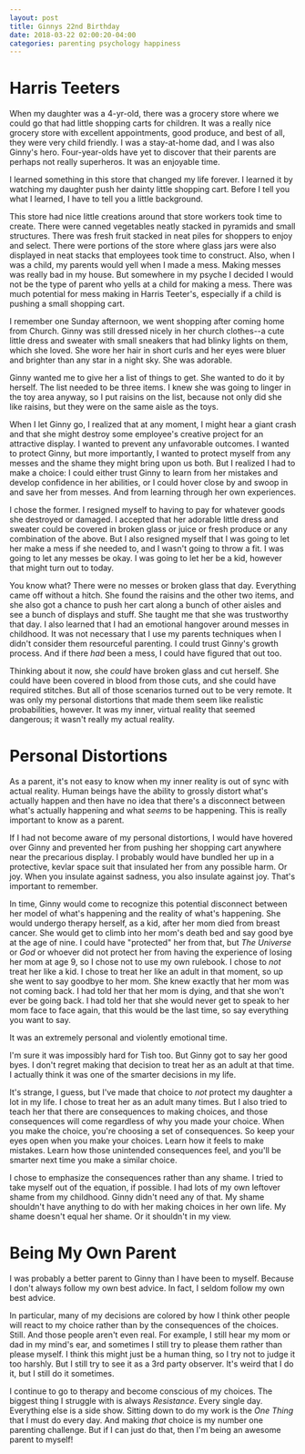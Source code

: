 ```yaml
---
layout: post
title: Ginnys 22nd Birthday
date: 2018-03-22 02:00:20-04:00
categories: parenting psychology happiness
---
```

# Harris Teeters

When my daughter was a 4-yr-old, there was a grocery store where we could go that had little shopping carts for children.  It was a really nice grocery store with excellent appointments, good produce, and best of all, they were very child friendly.  I was a stay-at-home dad, and I was also Ginny's hero.  Four-year-olds have yet to discover that their parents are perhaps not really superheros.  It was an enjoyable time.

I learned something in this store that changed my life forever.  I learned it by watching my daughter push her dainty little shopping cart.  Before I tell you what I learned, I have to tell you a little background.

This store had nice little creations around that store workers took time to create.  There were canned vegetables neatly stacked in pyramids and small structures.  There was fresh fruit stacked in neat piles for shoppers to enjoy and select.  There were portions of the store where glass jars were also displayed in neat stacks that employees took time to construct.  Also, when I was a child, my parents would yell when I made a mess.  Making messes was really bad in my house.  But somewhere in my psyche I decided I would not be the type of parent who yells at a child for making a mess.  There was much potential for mess making in Harris Teeter's, especially if a child is pushing a small shopping cart.

I remember one Sunday afternoon, we went shopping after coming home from Church.  Ginny was still dressed nicely in her church clothes--a cute little dress and sweater with small sneakers that had blinky lights on them, which she loved.  She wore her hair in short curls and her eyes were bluer and brighter than any star in a night sky.  She was adorable.

Ginny wanted me to give her a list of things to get.  She wanted to do it by herself.  The list needed to be three items.  I knew she was going to linger in the toy area anyway, so I put raisins on the list, because not only did she like raisins, but they were on the same aisle as the toys.

When I let Ginny go, I realized that at any moment, I might hear a giant crash and that she might destroy some employee's creative project for an attractive display.  I wanted to prevent any unfavorable outcomes.  I wanted to protect Ginny, but more importantly, I wanted to protect myself from any messes and the shame they might bring upon us both.  But I realized I had to make a choice: I could either trust Ginny to learn from her mistakes and develop confidence in her abilities, or I could hover close by and swoop in and save her from messes.  And from learning through her own experiences.

I chose the former.  I resigned myself to having to pay for whatever goods she destroyed or damaged.  I accepted that her adorable little dress and sweater could be covered in broken glass or juice or fresh produce or any combination of the above.  But I also resigned myself that I was going to let her make a mess if she needed to, and I wasn't going to throw a fit.  I was going to let any messes be okay.  I was going to let her be a kid, however that might turn out to today.

You know what?  There were no messes or broken glass that day.  Everything came off without a hitch.  She found the raisins and the other two items, and she also got a chance to push her cart along a bunch of other aisles and see a bunch of displays and stuff.  She taught me that she was trustworthy that day. I also learned that I had an emotional hangover around messes in childhood.  It was not necessary that I use my parents techniques when I didn't consider them resourceful parenting.  I could trust Ginny's growth process.  And if there *had* been a mess, I could have figured that out too.

Thinking about it now, she _could_ have broken glass and cut herself.  She could have been covered in blood from those cuts, and she could have required stitches.  But all of those scenarios turned out to be very remote.  It was only my personal distortions that made them seem like realistic probabilities, however.  It was my inner, virtual reality that seemed dangerous; it wasn't really my actual reality.  

# Personal Distortions

As a parent, it's not easy to know when my inner reality is out of sync with actual reality.  Human beings have the ability to grossly distort what's actually happen and then have no idea that there's a disconnect between what's actually happening and what *seems* to be happening.  This is really important to know as a parent.  

If I had not become aware of my personal distortions, I would have hovered over Ginny and prevented her from pushing her shopping cart anywhere near the precarious display.  I probably would have bundled her up in a protective, kevlar space suit that insulated her from any possible harm.  Or joy.  When you insulate against sadness, you also insulate against joy.  That's important to remember.

In time, Ginny would come to recognize this potential disconnect between her model of what's happening and the reality of what's happening.  She would undergo therapy herself, as a kid, after her mom died from breast cancer.  She would get to climb into her mom's death bed and say good bye at the age of nine.  I could have "protected" her from that, but _The Universe_ or _God_ or whoever did not protect her from having the experience of losing her mom at age 9, so I chose not to use my own rulebook.  I chose to _not_ treat her like a kid.  I chose to treat her like an adult in that moment, so up she went to say goodbye to her mom.  She knew exactly that her mom was not coming back.  I had told her that her mom is dying, and that she won't ever be going back.  I had told her that she would never get to speak to her mom face to face again, that this would be the last time, so say everything you want to say.

It was an extremely personal and violently emotional time.

I'm sure it was impossibly hard for Tish too.  But Ginny got to say her good byes.  I don't regret making that decision to treat her as an adult at that time.  I actually think it was one of the smarter decisions in my life.  

It's strange, I guess, but I've made that choice to *not* protect my daughter a lot in my life.  I chose to treat her as an adult many times.  But I also tried to teach her that there are consequences to making choices, and those consequences will come regardless of why you made your choice.  When you make the choice, you're choosing a set of consequences.  So keep your eyes open when you make your choices.  Learn how it feels to make mistakes.  Learn how those unintended consequences feel, and you'll be smarter next time you make a similar choice.  

I chose to emphasize the consequences rather than any shame.  I tried to take myself out of the equation, if possible.  I had lots of my own leftover shame from my childhood.  Ginny didn't need any of that.  My shame shouldn't have anything to do with her making choices in her own life.  My shame doesn't equal her shame.  Or it shouldn't in my view.

# Being My Own Parent

I was probably a better parent to Ginny than I have been to myself.  Because I don't always follow my own best advice.  In fact, I seldom follow my own best advice.  

In particular, many of my decisions are colored by how I think other people will react to my choice rather than by the consequences of the choices.  Still.  And those people aren't even real.  For example, I still hear my mom or dad in my mind's ear, and sometimes I still try to please them rather than please myself.  I think this might just be a human thing, so I try not to judge it too harshly.  But I still try to see it as a 3rd party observer.  It's weird that I do it, but I still do it sometimes.

I continue to go to therapy and become conscious of my choices.  The biggest thing I struggle with is always _Resistance_.  Every single day.  Everything else is a side show.  Sitting down to do my work is the _One Thing_ that I must do every day.  And making _that_ choice is my number one parenting challenge.  But if I can just do that, then I'm being an awesome parent to myself!

